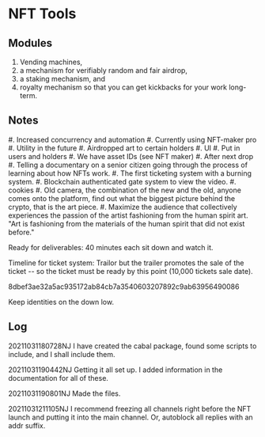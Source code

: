 # NFT Tools

## Modules

 1. Vending machines, 
 2. a mechanism for verifiably random and fair airdrop, 
 3. a staking mechanism, and 
 4. royalty mechanism so that you can get kickbacks for your work
    long-term.
	
## Notes

 #. Increased concurrency and automation
 #. Currently using NFT-maker pro
 #. Utility in the future
	#. Airdropped art to certain holders
 #. UI
	#. Put in users and holders
 #. We have asset IDs (see NFT maker)
 #. After next drop
   #. Telling a documentary on a senior citizen going through the
      process of learning about how NFTs work.
   #. The first ticketing system with a burning system. 
   #. Blockchain authenticated gate system to view the video.
	  #. cookies
   #. Old camera, the combination of the new and the old, anyone comes
      onto the platform, find out what the biggest picture behind the
      crypto, that is the art piece.
   #. Maximize the audience that collectively experiences the passion
      of the artist fashioning from the human spirit art. "Art is
      fashioning from the materials of the human spirit that did not
      exist before."

Ready for deliverables: 40 minutes each sit down and watch it.

Timeline for ticket system: Trailor but the trailer promotes the sale
of the ticket -- so the ticket must be ready by this point (10,000
tickets sale date).

8dbef3ae32a5ac935172ab84cb7a3540603207892c9ab63956490086

Keep identities on the down low.

## Log

20211031180728NJ I have created the cabal package, found some scripts
to include, and I shall include them.

20211031190442NJ Getting it all set up. I added information in the documentation for all of these.

20211031190801NJ Made the files.

20211031211105NJ I recommend freezing all channels right before the NFT launch and putting it into the main channel. Or, autoblock all replies with an addr suffix.
